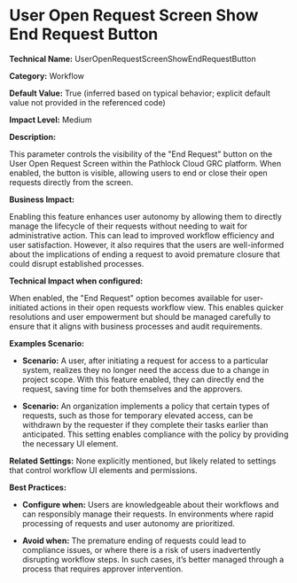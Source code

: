 # User Open Request Screen Show End Request Button

**Technical Name:** UserOpenRequestScreenShowEndRequestButton

**Category:** Workflow

**Default Value:** True (inferred based on typical behavior; explicit default value not provided in the referenced code)

**Impact Level:** Medium

**Description:**

This parameter controls the visibility of the "End Request" button on the User Open Request Screen within the Pathlock Cloud GRC platform. When enabled, the button is visible, allowing users to end or close their open requests directly from the screen.

**Business Impact:**

Enabling this feature enhances user autonomy by allowing them to directly manage the lifecycle of their requests without needing to wait for administrative action. This can lead to improved workflow efficiency and user satisfaction. However, it also requires that the users are well-informed about the implications of ending a request to avoid premature closure that could disrupt established processes.

**Technical Impact when configured:**

When enabled, the "End Request" option becomes available for user-initiated actions in their open requests workflow view. This enables quicker resolutions and user empowerment but should be managed carefully to ensure that it aligns with business processes and audit requirements.

**Examples Scenario:**

- **Scenario:** A user, after initiating a request for access to a particular system, realizes they no longer need the access due to a change in project scope. With this feature enabled, they can directly end the request, saving time for both themselves and the approvers.
  
- **Scenario:** An organization implements a policy that certain types of requests, such as those for temporary elevated access, can be withdrawn by the requester if they complete their tasks earlier than anticipated. This setting enables compliance with the policy by providing the necessary UI element.

**Related Settings:** None explicitly mentioned, but likely related to settings that control workflow UI elements and permissions.

**Best Practices:** 

- **Configure when:** Users are knowledgeable about their workflows and can responsibly manage their requests. In environments where rapid processing of requests and user autonomy are prioritized.
  
- **Avoid when:** The premature ending of requests could lead to compliance issues, or where there is a risk of users inadvertently disrupting workflow steps. In such cases, it’s better managed through a process that requires approver intervention.